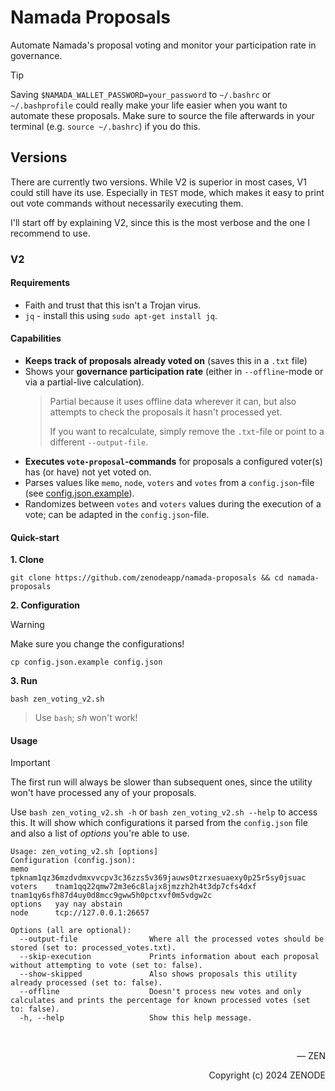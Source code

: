 # Namada Proposals

Automate Namada's proposal voting and monitor your participation rate in governance.

> [!TIP]
>
> Saving `$NAMADA_WALLET_PASSWORD=your_password` to `~/.bashrc` or `~/.bashprofile` could really make your life easier when you want to automate these proposals. Make sure to source the file afterwards in your terminal (e.g. `source ~/.bashrc`) if you do this.


## Versions

There are currently two versions. While V2 is superior in most cases, V1 could still have its use. Especially in `TEST` mode, which makes it easy to print out vote commands without necessarily executing them.

I'll start off by explaining V2, since this is the most verbose and the one I recommend to use.

### V2

#### Requirements
- Faith and trust that this isn't a Trojan virus.
- `jq` - install this using `sudo apt-get install jq`.

#### Capabilities

- **Keeps track of proposals already voted on** (saves this in a `.txt` file)
- Shows your **governance participation rate** (either in `--offline`-mode or via a partial-live calculation).
  > Partial because it uses offline data wherever it can, but also attempts to check the proposals it hasn't processed yet.
  >
  > If you want to recalculate, simply remove the `.txt`-file or point to a different `--output-file`.
- **Executes `vote-proposal`-commands** for proposals a configured voter(s) has (or have) not yet voted on.
- Parses values like `memo`, `node`, `voters` and `votes` from a `config.json`-file (see [config.json.example](/config.json.example)).
- Randomizes between `votes` and `voters` values during the execution of a vote; can be adapted in the `config.json`-file.

#### Quick-start

**1. Clone**
```
git clone https://github.com/zenodeapp/namada-proposals && cd namada-proposals
```

**2. Configuration**
   
> [!WARNING]
>
> Make sure you change the configurations!

```
cp config.json.example config.json
```

**3. Run**

```
bash zen_voting_v2.sh
```
> Use `bash`; _sh_ won't work!




#### Usage

> [!IMPORTANT]
>
> The first run will always be slower than subsequent ones, since the utility won't have processed any of your proposals.

Use `bash zen_voting_v2.sh -h` or `bash zen_voting_v2.sh --help` to access this. It will show which configurations it parsed from the `config.json` file and also a list of _options_ you're able to use.

```
Usage: zen_voting_v2.sh [options]
Configuration (config.json):
memo      tpknam1qz36mzdvdmxvvcpv3c36zzs5v369jauws0tzrxesuaexy0p25r5sy0jsuac
voters    tnam1qq22qmw72m3e6c8lajx8jmzzh2h4t3dp7cfs4dxf tnam1qy6sfh87d4uy0d8mcc9gww5h0pctxvf0m5vdgw2c
options   yay nay abstain
node      tcp://127.0.0.1:26657

Options (all are optional):
  --output-file                Where all the processed votes should be stored (set to: processed_votes.txt).
  --skip-execution             Prints information about each proposal without attempting to vote (set to: false).
  --show-skipped               Also shows proposals this utility already processed (set to: false).
  --offline                    Doesn't process new votes and only calculates and prints the percentage for known processed votes (set to: false).
  -h, --help                   Show this help message.
```

</br>

<p align="right">— ZEN</p>
<p align="right">Copyright (c) 2024 ZENODE</p>
